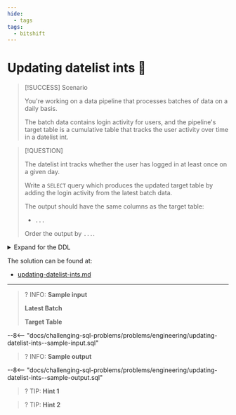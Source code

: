 ```yaml
---
hide:
  - tags
tags:
  - bitshift
---
```


# Updating datelist ints 📶

> [!SUCCESS] Scenario
>
> You're working on a data pipeline that processes batches of data on a daily basis.
>
> The batch data contains login activity for users, and the pipeline's target table is a cumulative table that tracks the user activity over time in a datelist int.

> [!QUESTION]
>
> The datelist int tracks whether the user has logged in at least once on a given day.
>
> Write a `SELECT` query which produces the updated target table by adding the login activity from the latest batch data.
>
> The output should have the same columns as the target table:
>
> - `...`
>
> Order the output by `...`.

<details>
<summary>Expand for the DDL</summary>
--8<-- "docs/challenging-sql-problems/problems/engineering/updating-datelist-ints.sql"
</details>

The solution can be found at:

- [updating-datelist-ints.md](../../solutions/engineering/updating-datelist-ints.md)

---

<!-- prettier-ignore -->
>? INFO: **Sample input**
>
> **Latest Batch**
>
> **Target Table**
>
--8<-- "docs/challenging-sql-problems/problems/engineering/updating-datelist-ints--sample-input.sql"

<!-- prettier-ignore -->
>? INFO: **Sample output**
>
--8<-- "docs/challenging-sql-problems/problems/engineering/updating-datelist-ints--sample-output.sql"

<!-- prettier-ignore -->
>? TIP: **Hint 1**
>
>

<!-- prettier-ignore -->
>? TIP: **Hint 2**
>
>
